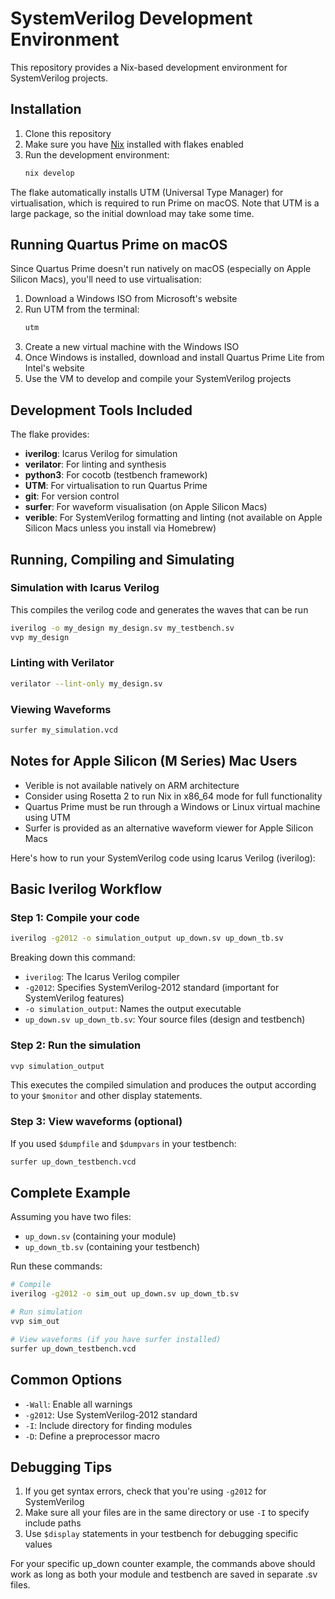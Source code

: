 # SystemVerilog Development Environment

This repository provides a Nix-based development environment for SystemVerilog projects.

## Installation

1. Clone this repository
2. Make sure you have [Nix](https://nixos.org/download.html) installed with flakes enabled
3. Run the development environment:
   ```bash
   nix develop
   ```

The flake automatically installs UTM (Universal Type Manager) for virtualisation, which is required to run Prime on macOS. Note that UTM is a large package, so the initial download may take some time.

## Running Quartus Prime on macOS

Since Quartus Prime doesn't run natively on macOS (especially on Apple Silicon Macs), you'll need to use virtualisation:

1. Download a Windows ISO from Microsoft's website
2. Run UTM from the terminal:
   ```bash
   utm
   ```
3. Create a new virtual machine with the Windows ISO
4. Once Windows is installed, download and install Quartus Prime Lite from Intel's website
5. Use the VM to develop and compile your SystemVerilog projects

## Development Tools Included

The flake provides:
- **iverilog**: Icarus Verilog for simulation
- **verilator**: For linting and synthesis
- **python3**: For cocotb (testbench framework)
- **UTM**: For virtualisation to run Quartus Prime
- **git**: For version control
- **surfer**: For waveform visualisation (on Apple Silicon Macs)
- **verible**: For SystemVerilog formatting and linting (not available on Apple Silicon Macs unless you install via Homebrew)

## Running, Compiling and Simulating

### Simulation with Icarus Verilog

This compiles the verilog code and generates the waves that can be run
```bash
iverilog -o my_design my_design.sv my_testbench.sv
vvp my_design
```

### Linting with Verilator
```bash
verilator --lint-only my_design.sv
```

### Viewing Waveforms
```bash
surfer my_simulation.vcd
```

## Notes for Apple Silicon (M Series) Mac Users

- Verible is not available natively on ARM architecture
- Consider using Rosetta 2 to run Nix in x86_64 mode for full functionality
- Quartus Prime must be run through a Windows or Linux virtual machine using UTM
- Surfer is provided as an alternative waveform viewer for Apple Silicon Macs



Here's how to run your SystemVerilog code using Icarus Verilog (iverilog):

## Basic Iverilog Workflow

### Step 1: Compile your code
```bash
iverilog -g2012 -o simulation_output up_down.sv up_down_tb.sv
```

Breaking down this command:
- `iverilog`: The Icarus Verilog compiler
- `-g2012`: Specifies SystemVerilog-2012 standard (important for SystemVerilog features)
- `-o simulation_output`: Names the output executable
- `up_down.sv up_down_tb.sv`: Your source files (design and testbench)

### Step 2: Run the simulation
```bash
vvp simulation_output
```

This executes the compiled simulation and produces the output according to your `$monitor` and other display statements.

### Step 3: View waveforms (optional)
If you used `$dumpfile` and `$dumpvars` in your testbench:
```bash
surfer up_down_testbench.vcd
```

## Complete Example

Assuming you have two files:
- `up_down.sv` (containing your module)
- `up_down_tb.sv` (containing your testbench)

Run these commands:

```bash
# Compile
iverilog -g2012 -o sim_out up_down.sv up_down_tb.sv

# Run simulation
vvp sim_out

# View waveforms (if you have surfer installed)
surfer up_down_testbench.vcd
```

## Common Options

- `-Wall`: Enable all warnings
- `-g2012`: Use SystemVerilog-2012 standard
- `-I`: Include directory for finding modules
- `-D`: Define a preprocessor macro

## Debugging Tips

1. If you get syntax errors, check that you're using `-g2012` for SystemVerilog
2. Make sure all your files are in the same directory or use `-I` to specify include paths
3. Use `$display` statements in your testbench for debugging specific values

For your specific up_down counter example, the commands above should work as long as both your module and testbench are saved in separate .sv files.
